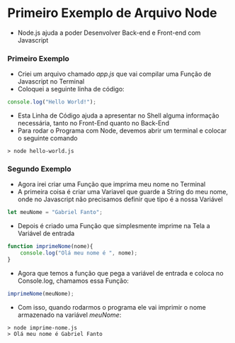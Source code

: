 # Primeiro Exemplo de Arquivo Node

* Node.js ajuda a poder Desenvolver Back-end e Front-end com Javascript


### Primeiro Exemplo

* Criei um arquivo chamado _app.js_ que vai compilar uma Função de Javascript no Terminal
* Coloquei a seguinte linha de código:

```javascript
console.log("Hello World!");
```
* Esta Linha de Código ajuda a apresentar no Shell alguma informação necessária, tanto no Front-End quanto no Back-End
* Para rodar o Programa com Node, devemos abrir um terminal e colocar o seguinte comando

```shell
> node hello-world.js
```

### Segundo Exemplo

* Agora irei criar uma Função que imprima meu nome no Terminal
* A primeira coisa é criar uma Variavel que guarde a String do meu nome, onde no Javascript não precisamos definir que tipo é a nossa Variável

```javascript
let meuNome = "Gabriel Fanto";
```

* Depois é criado uma Função que simplesmente imprime na Tela a Variável de entrada

```javascript
function imprimeNome(nome){
    console.log("Olá meu nome é ", nome);
}
```

* Agora que temos a função que pega a variável de entrada e coloca no Console.log, chamamos essa Função:

```javascript
imprimeNome(meuNome);
```

* Com isso, quando rodarmos o programa ele vai imprimir o nome armazenado na variável _meuNome_:

```shell
> node imprime-nome.js
> Olá meu nome é Gabriel Fanto
```